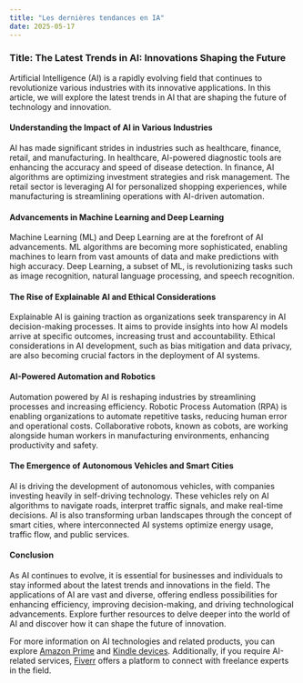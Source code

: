 ```yaml
---
title: "Les dernières tendances en IA"
date: 2025-05-17
---
```


### Title: The Latest Trends in AI: Innovations Shaping the Future

Artificial Intelligence (AI) is a rapidly evolving field that continues to revolutionize various industries with its innovative applications. In this article, we will explore the latest trends in AI that are shaping the future of technology and innovation.

#### Understanding the Impact of AI in Various Industries

AI has made significant strides in industries such as healthcare, finance, retail, and manufacturing. In healthcare, AI-powered diagnostic tools are enhancing the accuracy and speed of disease detection. In finance, AI algorithms are optimizing investment strategies and risk management. The retail sector is leveraging AI for personalized shopping experiences, while manufacturing is streamlining operations with AI-driven automation.

#### Advancements in Machine Learning and Deep Learning

Machine Learning (ML) and Deep Learning are at the forefront of AI advancements. ML algorithms are becoming more sophisticated, enabling machines to learn from vast amounts of data and make predictions with high accuracy. Deep Learning, a subset of ML, is revolutionizing tasks such as image recognition, natural language processing, and speech recognition.

#### The Rise of Explainable AI and Ethical Considerations

Explainable AI is gaining traction as organizations seek transparency in AI decision-making processes. It aims to provide insights into how AI models arrive at specific outcomes, increasing trust and accountability. Ethical considerations in AI development, such as bias mitigation and data privacy, are also becoming crucial factors in the deployment of AI systems.

#### AI-Powered Automation and Robotics

Automation powered by AI is reshaping industries by streamlining processes and increasing efficiency. Robotic Process Automation (RPA) is enabling organizations to automate repetitive tasks, reducing human error and operational costs. Collaborative robots, known as cobots, are working alongside human workers in manufacturing environments, enhancing productivity and safety.

#### The Emergence of Autonomous Vehicles and Smart Cities

AI is driving the development of autonomous vehicles, with companies investing heavily in self-driving technology. These vehicles rely on AI algorithms to navigate roads, interpret traffic signals, and make real-time decisions. AI is also transforming urban landscapes through the concept of smart cities, where interconnected AI systems optimize energy usage, traffic flow, and public services.

#### Conclusion

As AI continues to evolve, it is essential for businesses and individuals to stay informed about the latest trends and innovations in the field. The applications of AI are vast and diverse, offering endless possibilities for enhancing efficiency, improving decision-making, and driving technological advancements. Explore further resources to delve deeper into the world of AI and discover how it can shape the future of innovation.

For more information on AI technologies and related products, you can explore [Amazon Prime](https://www.amazon.fr/amazonprime?_encoding=UTF8&primeCampaignId=prime_assoc_ft&tag=zenzen0d-21France) and [Kindle devices](https://www.amazon.fr/kindle-dbs/hz/signup?tag=zenzen0d-21France). Additionally, if you require AI-related services, [Fiverr](https://go.fiverr.com/visit/?bta=1071918&brand=fiverrmarketplace) offers a platform to connect with freelance experts in the field.